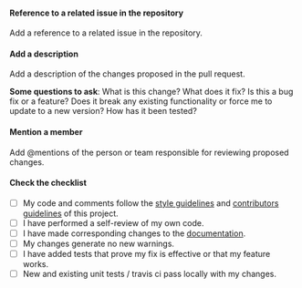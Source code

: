 #### Reference to a related issue in the repository
Add a reference to a related issue in the repository.

#### Add a description
Add a description of the changes proposed in the pull request.

**Some questions to ask**:
What is this change?
What does it fix?
Is this a bug fix or a feature? Does it break any existing functionality or force me to update to a new version?
How has it been tested?

#### Mention a member
Add @mentions of the person or team responsible for reviewing proposed changes.

#### Check the checklist

- [ ] My code and comments follow the [style guidelines](https://github.com/ahege/openscenario.api.test/blob/master/doc/commenting.rst) and [contributors guidelines](https://github.com/ahege/openscenario.api.test/blob/master/doc/howtocontribute.rst) of this project.
- [ ] I have performed a self-review of my own code.
- [ ] I have made corresponding changes to the [documentation](https://github.com/ahege/openscenario.api.test/blob/master/doc).
- [ ] My changes generate no new warnings.
- [ ] I have added tests that prove my fix is effective or that my feature works.
- [ ] New and existing unit tests / travis ci pass locally with my changes.
